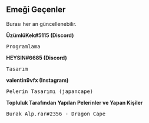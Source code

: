  Emeği Geçenler
 --
Burası her an güncellenebilir.

**ÜzümlüKek#5115 (Discord)**
<pre>
Programlama
</pre>
**HEYSIN#6685 (Discord)**
<pre>
Tasarım
</pre>
**valentin9vfx (Instagram)**
<pre>
Pelerin Tasarımı (japancape)
</pre>
**Topluluk Tarafından Yapılan Pelerinler ve Yapan Kişiler**
<pre>
Burak_Alp.rar#2356 - Dragon Cape
</pre>
